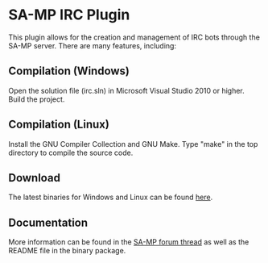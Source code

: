 SA-MP IRC Plugin
================

This plugin allows for the creation and management of IRC bots through the SA-MP server. There are many features, including:

Compilation (Windows)
---------------------

Open the solution file (irc.sln) in Microsoft Visual Studio
2010 or higher. Build the project.

Compilation (Linux)
-------------------

Install the GNU Compiler Collection and GNU Make. Type "make"
in the top directory to compile the source code.

Download
--------

The latest binaries for Windows and Linux can be found [here](https://github.com/samp-incognito/samp-irc-plugin/releases).

Documentation
-------------

More information can be found in the [SA-MP forum thread](http://forum.sa-mp.com/showthread.php?t=98803) as well as the README file in the binary package.
